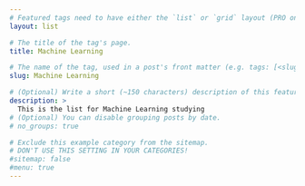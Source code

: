 ```yaml
---
# Featured tags need to have either the `list` or `grid` layout (PRO only).
layout: list

# The title of the tag's page.
title: Machine Learning

# The name of the tag, used in a post's front matter (e.g. tags: [<slug>]).
slug: Machine Learning

# (Optional) Write a short (~150 characters) description of this featured tag.
description: >
  This is the list for Machine Learning studying
# (Optional) You can disable grouping posts by date.
# no_groups: true

# Exclude this example category from the sitemap.
# DON'T USE THIS SETTING IN YOUR CATEGORIES!
#sitemap: false
#menu: true
---
```

